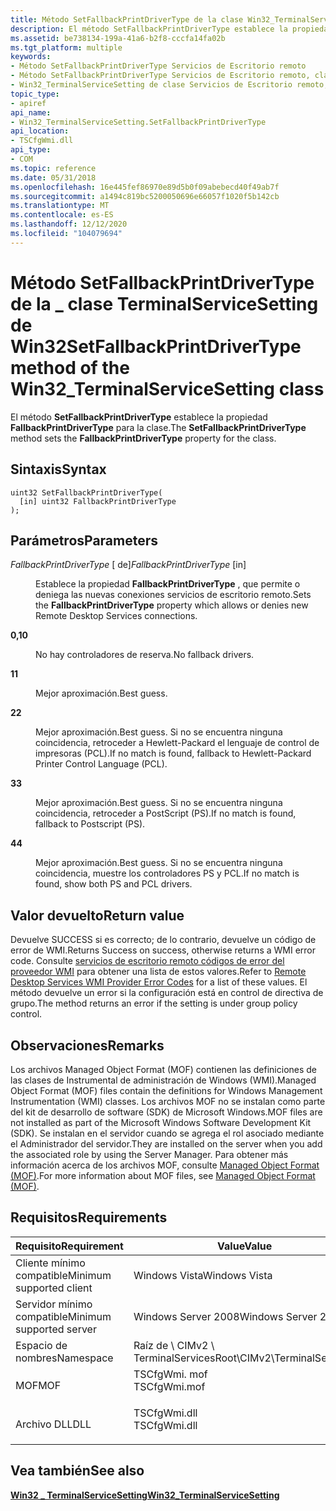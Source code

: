 ```yaml
---
title: Método SetFallbackPrintDriverType de la clase Win32_TerminalServiceSetting
description: El método SetFallbackPrintDriverType establece la propiedad FallbackPrintDriverType para la clase.
ms.assetid: be738134-199a-41a6-b2f8-cccfa14fa02b
ms.tgt_platform: multiple
keywords:
- Método SetFallbackPrintDriverType Servicios de Escritorio remoto
- Método SetFallbackPrintDriverType Servicios de Escritorio remoto, clase Win32_TerminalServiceSetting
- Win32_TerminalServiceSetting de clase Servicios de Escritorio remoto, método SetFallbackPrintDriverType
topic_type:
- apiref
api_name:
- Win32_TerminalServiceSetting.SetFallbackPrintDriverType
api_location:
- TSCfgWmi.dll
api_type:
- COM
ms.topic: reference
ms.date: 05/31/2018
ms.openlocfilehash: 16e445fef86970e89d5b0f09abebecd40f49ab7f
ms.sourcegitcommit: a1494c819bc5200050696e66057f1020f5b142cb
ms.translationtype: MT
ms.contentlocale: es-ES
ms.lasthandoff: 12/12/2020
ms.locfileid: "104079694"
---
```

# <a name="setfallbackprintdrivertype-method-of-the-win32_terminalservicesetting-class"></a><span data-ttu-id="fd905-106">Método SetFallbackPrintDriverType de la \_ clase TerminalServiceSetting de Win32</span><span class="sxs-lookup"><span data-stu-id="fd905-106">SetFallbackPrintDriverType method of the Win32\_TerminalServiceSetting class</span></span>

<span data-ttu-id="fd905-107">El método **SetFallbackPrintDriverType** establece la propiedad **FallbackPrintDriverType** para la clase.</span><span class="sxs-lookup"><span data-stu-id="fd905-107">The **SetFallbackPrintDriverType** method sets the **FallbackPrintDriverType** property for the class.</span></span>

## <a name="syntax"></a><span data-ttu-id="fd905-108">Sintaxis</span><span class="sxs-lookup"><span data-stu-id="fd905-108">Syntax</span></span>


```mof
uint32 SetFallbackPrintDriverType(
  [in] uint32 FallbackPrintDriverType
);
```



## <a name="parameters"></a><span data-ttu-id="fd905-109">Parámetros</span><span class="sxs-lookup"><span data-stu-id="fd905-109">Parameters</span></span>

<dl> <dt>

<span data-ttu-id="fd905-110">*FallbackPrintDriverType* \[ de\]</span><span class="sxs-lookup"><span data-stu-id="fd905-110">*FallbackPrintDriverType* \[in\]</span></span>
</dt> <dd>

<span data-ttu-id="fd905-111">Establece la propiedad **FallbackPrintDriverType** , que permite o deniega las nuevas conexiones servicios de escritorio remoto.</span><span class="sxs-lookup"><span data-stu-id="fd905-111">Sets the **FallbackPrintDriverType** property which allows or denies new Remote Desktop Services connections.</span></span>

<dt>

<span id="0"></span>

<span data-ttu-id="fd905-112"><span id="0"></span>**0,1**</span><span class="sxs-lookup"><span data-stu-id="fd905-112"><span id="0"></span>**0**</span></span>


</dt> <dd>

<span data-ttu-id="fd905-113">No hay controladores de reserva.</span><span class="sxs-lookup"><span data-stu-id="fd905-113">No fallback drivers.</span></span>

</dd> <dt>

<span id="1"></span>

<span data-ttu-id="fd905-114"><span id="1"></span>**1**</span><span class="sxs-lookup"><span data-stu-id="fd905-114"><span id="1"></span>**1**</span></span>


</dt> <dd>

<span data-ttu-id="fd905-115">Mejor aproximación.</span><span class="sxs-lookup"><span data-stu-id="fd905-115">Best guess.</span></span>

</dd> <dt>

<span id="2"></span>

<span data-ttu-id="fd905-116"><span id="2"></span>**2**</span><span class="sxs-lookup"><span data-stu-id="fd905-116"><span id="2"></span>**2**</span></span>


</dt> <dd>

<span data-ttu-id="fd905-117">Mejor aproximación.</span><span class="sxs-lookup"><span data-stu-id="fd905-117">Best guess.</span></span> <span data-ttu-id="fd905-118">Si no se encuentra ninguna coincidencia, retroceder a Hewlett-Packard el lenguaje de control de impresoras (PCL).</span><span class="sxs-lookup"><span data-stu-id="fd905-118">If no match is found, fallback to Hewlett-Packard Printer Control Language (PCL).</span></span>

</dd> <dt>

<span id="3"></span>

<span data-ttu-id="fd905-119"><span id="3"></span>**3**</span><span class="sxs-lookup"><span data-stu-id="fd905-119"><span id="3"></span>**3**</span></span>


</dt> <dd>

<span data-ttu-id="fd905-120">Mejor aproximación.</span><span class="sxs-lookup"><span data-stu-id="fd905-120">Best guess.</span></span> <span data-ttu-id="fd905-121">Si no se encuentra ninguna coincidencia, retroceder a PostScript (PS).</span><span class="sxs-lookup"><span data-stu-id="fd905-121">If no match is found, fallback to Postscript (PS).</span></span>

</dd> <dt>

<span id="4"></span>

<span data-ttu-id="fd905-122"><span id="4"></span>**4**</span><span class="sxs-lookup"><span data-stu-id="fd905-122"><span id="4"></span>**4**</span></span>


</dt> <dd>

<span data-ttu-id="fd905-123">Mejor aproximación.</span><span class="sxs-lookup"><span data-stu-id="fd905-123">Best guess.</span></span> <span data-ttu-id="fd905-124">Si no se encuentra ninguna coincidencia, muestre los controladores PS y PCL.</span><span class="sxs-lookup"><span data-stu-id="fd905-124">If no match is found, show both PS and PCL drivers.</span></span>

</dd> </dl> </dd> </dl>

## <a name="return-value"></a><span data-ttu-id="fd905-125">Valor devuelto</span><span class="sxs-lookup"><span data-stu-id="fd905-125">Return value</span></span>

<span data-ttu-id="fd905-126">Devuelve SUCCESS si es correcto; de lo contrario, devuelve un código de error de WMI.</span><span class="sxs-lookup"><span data-stu-id="fd905-126">Returns Success on success, otherwise returns a WMI error code.</span></span> <span data-ttu-id="fd905-127">Consulte [servicios de escritorio remoto códigos de error del proveedor WMI](terminal-services-wmi-provider-error-codes.md) para obtener una lista de estos valores.</span><span class="sxs-lookup"><span data-stu-id="fd905-127">Refer to [Remote Desktop Services WMI Provider Error Codes](terminal-services-wmi-provider-error-codes.md) for a list of these values.</span></span> <span data-ttu-id="fd905-128">El método devuelve un error si la configuración está en control de directiva de grupo.</span><span class="sxs-lookup"><span data-stu-id="fd905-128">The method returns an error if the setting is under group policy control.</span></span>

## <a name="remarks"></a><span data-ttu-id="fd905-129">Observaciones</span><span class="sxs-lookup"><span data-stu-id="fd905-129">Remarks</span></span>

<span data-ttu-id="fd905-130">Los archivos Managed Object Format (MOF) contienen las definiciones de las clases de Instrumental de administración de Windows (WMI).</span><span class="sxs-lookup"><span data-stu-id="fd905-130">Managed Object Format (MOF) files contain the definitions for Windows Management Instrumentation (WMI) classes.</span></span> <span data-ttu-id="fd905-131">Los archivos MOF no se instalan como parte del kit de desarrollo de software (SDK) de Microsoft Windows.</span><span class="sxs-lookup"><span data-stu-id="fd905-131">MOF files are not installed as part of the Microsoft Windows Software Development Kit (SDK).</span></span> <span data-ttu-id="fd905-132">Se instalan en el servidor cuando se agrega el rol asociado mediante el Administrador del servidor.</span><span class="sxs-lookup"><span data-stu-id="fd905-132">They are installed on the server when you add the associated role by using the Server Manager.</span></span> <span data-ttu-id="fd905-133">Para obtener más información acerca de los archivos MOF, consulte [Managed Object Format (MOF)](/windows/desktop/WmiSdk/managed-object-format--mof-).</span><span class="sxs-lookup"><span data-stu-id="fd905-133">For more information about MOF files, see [Managed Object Format (MOF)](/windows/desktop/WmiSdk/managed-object-format--mof-).</span></span>

## <a name="requirements"></a><span data-ttu-id="fd905-134">Requisitos</span><span class="sxs-lookup"><span data-stu-id="fd905-134">Requirements</span></span>



| <span data-ttu-id="fd905-135">Requisito</span><span class="sxs-lookup"><span data-stu-id="fd905-135">Requirement</span></span> | <span data-ttu-id="fd905-136">Value</span><span class="sxs-lookup"><span data-stu-id="fd905-136">Value</span></span> |
|-------------------------------------|-----------------------------------------------------------------------------------------|
| <span data-ttu-id="fd905-137">Cliente mínimo compatible</span><span class="sxs-lookup"><span data-stu-id="fd905-137">Minimum supported client</span></span><br/> | <span data-ttu-id="fd905-138">Windows Vista</span><span class="sxs-lookup"><span data-stu-id="fd905-138">Windows Vista</span></span><br/>                                                                |
| <span data-ttu-id="fd905-139">Servidor mínimo compatible</span><span class="sxs-lookup"><span data-stu-id="fd905-139">Minimum supported server</span></span><br/> | <span data-ttu-id="fd905-140">Windows Server 2008</span><span class="sxs-lookup"><span data-stu-id="fd905-140">Windows Server 2008</span></span><br/>                                                          |
| <span data-ttu-id="fd905-141">Espacio de nombres</span><span class="sxs-lookup"><span data-stu-id="fd905-141">Namespace</span></span><br/>                | <span data-ttu-id="fd905-142">Raíz de \\ CIMv2 \\ TerminalServices</span><span class="sxs-lookup"><span data-stu-id="fd905-142">Root\\CIMv2\\TerminalServices</span></span><br/>                                                |
| <span data-ttu-id="fd905-143">MOF</span><span class="sxs-lookup"><span data-stu-id="fd905-143">MOF</span></span><br/>                      | <dl> <span data-ttu-id="fd905-144"><dt>TSCfgWmi. mof</dt></span><span class="sxs-lookup"><span data-stu-id="fd905-144"><dt>TSCfgWmi.mof</dt></span></span> </dl> |
| <span data-ttu-id="fd905-145">Archivo DLL</span><span class="sxs-lookup"><span data-stu-id="fd905-145">DLL</span></span><br/>                      | <dl> <span data-ttu-id="fd905-146"><dt>TSCfgWmi.dll</dt></span><span class="sxs-lookup"><span data-stu-id="fd905-146"><dt>TSCfgWmi.dll</dt></span></span> </dl> |



## <a name="see-also"></a><span data-ttu-id="fd905-147">Vea también</span><span class="sxs-lookup"><span data-stu-id="fd905-147">See also</span></span>

<dl> <dt>

[<span data-ttu-id="fd905-148">**Win32 \_ TerminalServiceSetting**</span><span class="sxs-lookup"><span data-stu-id="fd905-148">**Win32\_TerminalServiceSetting**</span></span>](win32-terminalservicesetting.md)
</dt> </dl>

 


